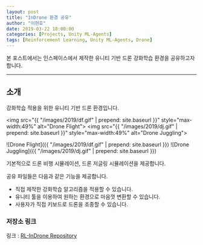 ```yaml
---
layout: post
title: "InDrone 환경 공유"
author: "이현호"
date: 2019-03-22 18:00:00
categories: [Projects, Unity ML-Agents]
tags: [Reinforcement Learning, Unity ML-Agents, Drone]
---
```


본 포스트에서는 인스페이스에서 제작한 유니티 기반 드론 강화학습 환경을 공유하고자 합니다.

---

## 소개

강화학습 적용을 위한 유니티 기반 드론 환경입니다.

  <img src="{{ "/images/2019/df.gif" | prepend: site.baseurl }}" style="max-width:49%" alt="Drone Flight"> <img src="{{ "/images/2019/dj.gif" | prepend: site.baseurl }}" style="max-width:49%" alt="Drone Juggling">

  ![Drone Flight]({{ "/images/2019/df.gif" | prepend: site.baseurl }}) ![Drone Juggling]({{ "/images/2019/dj.gif" | prepend: site.baseurl }})
 
기본적으로 드론 비행 시뮬레이션, 드론 저글링 시뮬레이션을 제공합니다.

공유 파일들은 다음과 같은 기능을 제공합니다.

* 직접 제작한 강화학습 알고리즘을 적용할 수 있습니다.
* 유니티 툴을 이용하여 원하는 환경으로 마음껏 변환할 수 있습니다.
* 사용자가 직접 키보드로 드론을 조종할 수 있습니다.

### 저장소 링크

링크 : [RL-InDrone Repository](https://github.com/InSpaceAI/RL-InDrone) 
